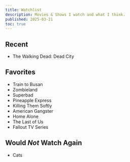 ```yaml
---
title: Watchlist
description: Movies & Shows I watch and what I think.
published: 2025-03-21
toc: true
---
```


## Recent
- The Walking Dead: Dead City

## Favorites
- Train to Busan
- Zombieland
- Superbad
- Pineapple Express
- Killing Them Softly
- American Gangster
- Home Alone
- The Last of Us
- Fallout TV Series

## Would <i> Not </i> Watch Again
- Cats